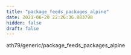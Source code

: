 ```yaml
---
title: "package_feeds_packages_alpine"
date: 2021-06-20 22:26:36.883798
hidden: false
draft: false
---
```


ath79/generic/package_feeds_packages_alpine

